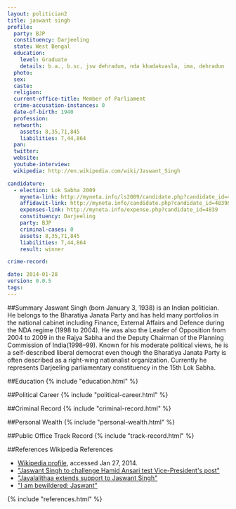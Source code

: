 ```yaml
---
layout: politician2
title: jaswant singh
profile: 
  party: BJP
  constituency: Darjeeling
  state: West Bengal
  education: 
    level: Graduate
    details: b.a., b.sc, jsw dehradum, nda khadakvasla, ima, dehradun
  photo: 
  sex: 
  caste: 
  religion: 
  current-office-title: Member of Parliament
  crime-accusation-instances: 0
  date-of-birth: 1940
  profession: 
  networth: 
    assets: 8,35,71,845
    liabilities: 7,44,864
  pan: 
  twitter: 
  website: 
  youtube-interview: 
  wikipedia: http://en.wikipedia.com/wiki/Jaswant_Singh

candidature: 
  - election: Lok Sabha 2009
    myneta-link: http://myneta.info/ls2009/candidate.php?candidate_id=4839
    affidavit-link: http://myneta.info/candidate.php?candidate_id=4839&scan=original
    expenses-link: http://myneta.info/expense.php?candidate_id=4839
    constituency: Darjeeling 
    party: BJP
    criminal-cases: 0
    assets: 8,35,71,845
    liabilities: 7,44,864
    result: winner 

crime-record: 

date: 2014-01-28
version: 0.0.5
tags: 
---
```

##Summary
Jaswant Singh (born January 3, 1938) is an Indian politician. He belongs to the Bharatiya Janata Party and has held many portfolios in the national cabinet including Finance, External Affairs and Defence during the NDA regime (1998 to 2004). He was also the Leader of Opposition from 2004 to 2009 in the Rajya Sabha and the Deputy Chairman of the Planning Commission of India(1998–99). Known for his moderate political views, he is a self-described liberal democrat even though the Bharatiya Janata Party is often described as a right-wing nationalist organization. Currently he represents Darjeeling parliamentary constituency in the 15th Lok Sabha.




##Education
{% include "education.html" %}


##Political Career
{% include "political-career.html" %}


##Criminal Record
{% include "criminal-record.html" %}


##Personal Wealth
{% include "personal-wealth.html" %}


##Public Office Track Record
{% include "track-record.html" %}


##References
Wikipedia References
- [Wikipedia profile]({{page.profile.wikipedia}}), accessed Jan 27, 2014.
- ["Jaswant Singh to challenge Hamid Ansari test Vice-President's post"][wiki1]
- ["Jayalalithaa extends support to Jaswant Singh"][wiki2]
- ["I am bewildered: Jaswant"][wiki3]

[wiki1]: http://articles.timesofindia.indiatimes.com/2012-07-16/india/32697388_1_nda-meeting-nda-candidate-hamid-ansari
[wiki2]: http://www.thehindu.com/news/states/tamil-nadu/article3734513.ece
[wiki3]: http://www.hindu.com/2006/07/28/stories/2006072820621700.htm


{% include "references.html" %}